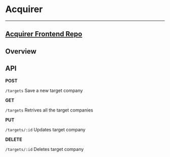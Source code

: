 # Acquirer
---

## [Acquirer Frontend Repo](https://github.com/pmattam/acquirer)

## Overview

## API

**POST**

`/targets`
Save a new target company

**GET**

`/targets`
Retrives all the target companies

**PUT**

`/targets/:id`
Updates target company

**DELETE**

`/targets/:id`
Deletes target company

